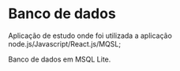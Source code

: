 # Banco de dados

Aplicação de estudo onde foi utilizada a aplicação node.js/Javascript/React.js/MQSL;

Banco de dados em MSQL Lite.

